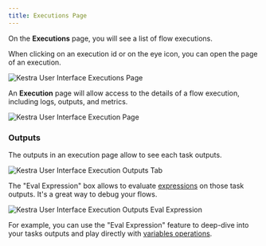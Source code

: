 ```yaml
---
title: Executions Page
---
```


On the **Executions** page, you will see a list of flow executions.

When clicking on an execution id or on the eye icon, you can open the page of an execution.

![Kestra User Interface Executions Page](/docs/user-interface-guide/08-Executions.png)

An **Execution** page will allow access to the details of a flow execution, including logs, outputs, and metrics. 

![Kestra User Interface Execution Page](/docs/user-interface-guide/09-Executions-Execution.png)


### Outputs

The outputs in an execution page allow to see each task outputs.

![Kestra User Interface Execution Outputs Tab](/docs/user-interface-guide/25-Executions-Outputs.png)

The "Eval Expression" box allows to evaluate [expressions](../05.developer-guide/03.variables/01.index.md) on those task outputs. It's a great way to debug your flows.


![Kestra User Interface Execution Outputs Eval Expression](/docs/user-interface-guide/26-Executions-Outputs-Eval-Expression.png)


For example, you can use the "Eval Expression" feature to deep-dive into your tasks outputs and play directly with [variables operations](../05.developer-guide/03.variables/02.basic-usage.md).
